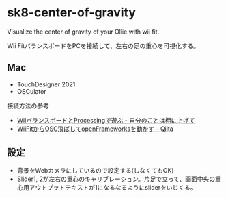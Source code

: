 # sk8-center-of-gravity
Visualize the center of gravity of your Ollie with wii fit.


Wii FitバランスボードをPCを接続して、左右の足の重心を可視化する。

## Mac

* TouchDesigner 2021
* OSCulator

接続方法の参考

* [WiiバランスボードとProcessingで遊ぶ \- 自分のことは棚に上げて](https://onutomo.hatenablog.com/entry/2017/12/03/190653)
* [WiiFitからOSC飛ばしてopenFrameworksを動かす \- Qiita](https://qiita.com/sanokazuya0306/items/89b1a4d0952d631c4059)



## 設定

* 背景をWebカメラにしているので設定する(しなくてもOK)
* Slider1, 2が左右の重心のキャリブレーション。片足で立って、画面中央の重心用アウトプットテキストが1になるなるようにsliderをいじくる。

